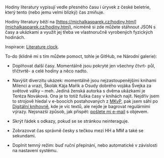Hodiny literatury vypisují vedle přesného času i úryvek z české beletrie, který tento (nebo jemu velmi blízký) čas zmiňuje.

Hodiny literatury běží na [https://michalkasparek.cz/hodiny.html](michalkasparek.cz/hodiny.html), nicméně si zde můžete stáhnout JSON s časy a ukázkami a využít jej třeba ve vlastnoručně vyrobených fyzických hodinách.

Inspirace: [Literature clock](https://literature-clock.jenevoldsen.com/).

To-do (klidně mi s tím můžete pomoct, tohle je GitHub, ne Národní galerie):

- Doplňovat další časy. Momentálně jsou pokryté jen všechny čtvrt- půl, třičtvrtě- a celé hodiny a něco nadto.

- Navýšit diverzitu ukázek: momentálně jsou nejzastoupenějšími knihami Milenci a vrazi, Školák Kája Mařík a Osudy dobrého vojáka Švejka za světové války – meh. Jediná ženská autorka s dvěma ukázkami je Teréza Nováková. Ona je to totiž fuška časy v knihách najít. Nejdřív jsem to strojově hledal v e-boocích postahovaných z [MKvP](https://www.mlp.cz/cz/katalog-on-line/eknihy/), pak jsem sáhl po [Digitální knihovně](https://www.digitalniknihovna.cz/), kde je víc textů, ale nejde je bagrovat regulárními výrazy. Nejsnazší způsob, jak přispět: [pošlete mi e-mail](mailto:michal.kasparek@gmail.com) s objevem.

- Skrýt řádek s odkazy, pokud se se stránkou neinteraguje.

- Zobrazovat čas správně česky s tečkou mezi HH a MM a také se sekundami.

- Doplnit temný režim: buď ruční přepínání, nebo automatické v závislosti na nastavení systému.
